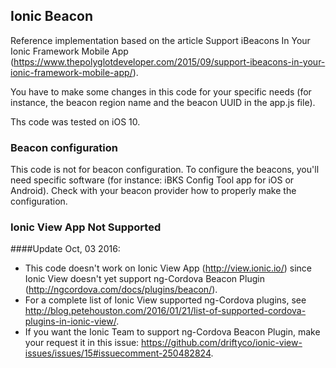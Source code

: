 ## Ionic Beacon

Reference implementation based on the article Support iBeacons In Your Ionic Framework Mobile App (https://www.thepolyglotdeveloper.com/2015/09/support-ibeacons-in-your-ionic-framework-mobile-app/).

You have to make some changes in this code for your specific needs (for instance, the beacon region name and the beacon UUID in the app.js file).

Ths code was tested on iOS 10.

### Beacon configuration

This code is not for beacon configuration. To configure the beacons, you'll need specific software (for instance: iBKS Config Tool app for iOS or Android). Check with your beacon provider how to properly make the configuration.

### Ionic View App Not Supported

####Update Oct, 03 2016:

- This code doesn't work on Ionic View App (http://view.ionic.io/) since Ionic View doesn't yet support ng-Cordova Beacon Plugin (http://ngcordova.com/docs/plugins/beacon/).
- For a complete list of Ionic View supported ng-Cordova plugins, see http://blog.petehouston.com/2016/01/21/list-of-supported-cordova-plugins-in-ionic-view/.
- If you want the Ionic Team to support ng-Cordova Beacon Plugin, make your request it in this issue: https://github.com/driftyco/ionic-view-issues/issues/15#issuecomment-250482824.
